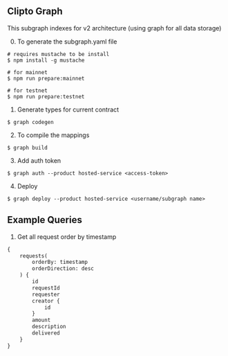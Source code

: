 ## Clipto Graph

This subgraph indexes for v2 architecture (using graph for all data storage)

0. To generate the subgraph.yaml file
```shell
# requires mustache to be install
$ npm install -g mustache

# for mainnet
$ npm run prepare:mainnet

# for testnet
$ npm run prepare:testnet
```

1. Generate types for current contract
```shell
$ graph codegen
```

2. To compile the mappings
```shell
$ graph build
```

3. Add auth token
```shell
$ graph auth --product hosted-service <access-token>
```

4. Deploy
```shell
$ graph deploy --product hosted-service <username/subgraph name>
```

## Example Queries
1. Get all request order by timestamp
```graphql
{
    requests(
        orderBy: timestamp
        orderDirection: desc
    ) {
        id
        requestId
        requester
        creator {
            id
        }
        amount
        description
        delivered
    }
}
```